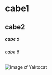 # cabe1
## cabe2
##### cabe 5
###### cabe 6


![Image of Yaktocat](https://octodex.github.com/images/yaktocat.png)
